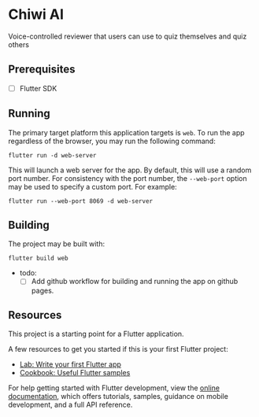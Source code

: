 # Chiwi AI

Voice-controlled reviewer that users can use to quiz themselves and quiz others

## Prerequisites
- [ ] Flutter SDK

## Running
The primary target platform this application targets is `web`. To run the app
regardless of the browser, you may run the following command:

```
flutter run -d web-server
```

This will launch a web server for the app. By default, this will use a random
port number. For consistency with the port number, the `--web-port` option may
be used to specify a custom port. For example: 

```
flutter run --web-port 8069 -d web-server
```

## Building
The project may be built with:

```
flutter build web
```

- todo:
    - [ ] Add github workflow for building and running the app on github pages.

## Resources

This project is a starting point for a Flutter application.

A few resources to get you started if this is your first Flutter project:

- [Lab: Write your first Flutter app](https://docs.flutter.dev/get-started/codelab)
- [Cookbook: Useful Flutter samples](https://docs.flutter.dev/cookbook)

For help getting started with Flutter development, view the
[online documentation](https://docs.flutter.dev/), which offers tutorials,
samples, guidance on mobile development, and a full API reference.
